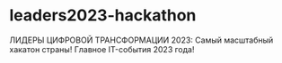 # leaders2023-hackathon
ЛИДЕРЫ ЦИФРОВОЙ ТРАНСФОРМАЦИИ 2023: Самый масштабный хакатон страны! Главное IT-события 2023 года! 
